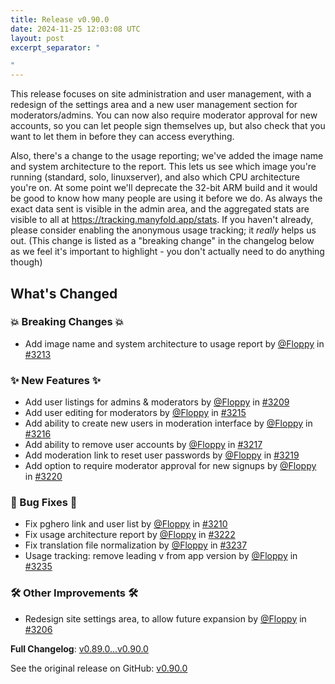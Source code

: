 ```yaml
---
title: Release v0.90.0
date: 2024-11-25 12:03:08 UTC
layout: post
excerpt_separator: "

"
---
```

This release focuses on site administration and user management, with a redesign of the settings area and a new user management section for moderators/admins. You can now also require moderator approval for new accounts, so you can let people sign themselves up, but also check that you want to let them in before they can access everything.

Also, there's a change to the usage reporting; we've added the image name and system architecture to the report. This lets us see which image you're running (standard, solo, linuxserver), and also which CPU architecture you're on. At some point we'll deprecate the 32-bit ARM build and it would be good to know how many people are using it before we do. As always the exact data sent is visible in the admin area, and the aggregated stats are visible to all at https://tracking.manyfold.app/stats. If you haven't already, please consider enabling the anonymous usage tracking; it *really* helps us out. (This change is listed as a "breaking change" in the changelog below as we feel it's important to highlight - you don't actually need to do anything though)

## What's Changed
### 💥 Breaking Changes 💥
* Add image name and system architecture to usage report by [@Floppy](https://github.com/Floppy) in [#3213](https://github.com/manyfold3d/manyfold/pull/3213)
### ✨ New Features ✨
* Add user listings for admins & moderators by [@Floppy](https://github.com/Floppy) in [#3209](https://github.com/manyfold3d/manyfold/pull/3209)
* Add user editing for moderators by [@Floppy](https://github.com/Floppy) in [#3215](https://github.com/manyfold3d/manyfold/pull/3215)
* Add ability to create new users in moderation interface by [@Floppy](https://github.com/Floppy) in [#3216](https://github.com/manyfold3d/manyfold/pull/3216)
* Add ability to remove user accounts by [@Floppy](https://github.com/Floppy) in [#3217](https://github.com/manyfold3d/manyfold/pull/3217)
* Add moderation link to reset user passwords by [@Floppy](https://github.com/Floppy) in [#3219](https://github.com/manyfold3d/manyfold/pull/3219)
* Add option to require moderator approval for new signups by [@Floppy](https://github.com/Floppy) in [#3220](https://github.com/manyfold3d/manyfold/pull/3220)
### 🐛 Bug Fixes 🐛
* Fix pghero link and user list by [@Floppy](https://github.com/Floppy) in [#3210](https://github.com/manyfold3d/manyfold/pull/3210)
* Fix usage architecture report by [@Floppy](https://github.com/Floppy) in [#3222](https://github.com/manyfold3d/manyfold/pull/3222)
* Fix translation file normalization by [@Floppy](https://github.com/Floppy) in [#3237](https://github.com/manyfold3d/manyfold/pull/3237)
* Usage tracking: remove leading v from app version by [@Floppy](https://github.com/Floppy) in [#3235](https://github.com/manyfold3d/manyfold/pull/3235)
### 🛠️ Other Improvements 🛠️
* Redesign site settings area, to allow future expansion by [@Floppy](https://github.com/Floppy) in [#3206](https://github.com/manyfold3d/manyfold/pull/3206)


**Full Changelog**: [v0.89.0...v0.90.0](https://github.com/manyfold3d/manyfold/compare/v0.89.0...v0.90.0)

See the original release on GitHub: [v0.90.0](https://github.com/manyfold3d/manyfold/releases/tag/v0.90.0)
